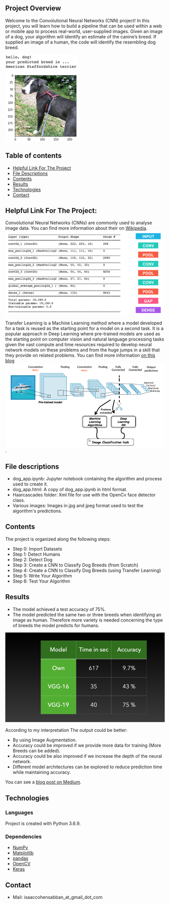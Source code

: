 [//]: # (Image References)

[image1]: ./images/sample_dog_output.png "Sample Output"
[image2]: ./images/vgg16_model.png "VGG-16 Model Keras Layers"
[image3]: ./images/vgg16_model_draw.png "VGG16 Model Figure"


## Project Overview

Welcome to the Convolutional Neural Networks (CNN) project! In this project, you will learn how to build a pipeline that can be used within a web or mobile app to process real-world, user-supplied images.  Given an image of a dog, your algorithm will identify an estimate of the canine’s breed.  If supplied an image of a human, the code will identify the resembling dog breed.  


![Sample Output][image1]

## Table of contents
* [Helpful Link For The Project](#Helpful-Link-For-The-Project)
* [File Descriptions](#File-Descriptions)
* [Contents](#Contents)
* [Results](#Results)
* [Technologies](#technologies)
* [Contact](#Contact)

## Helpful Link For The Project:

Convolutional Neural Networks (CNNs) are commonly used to analyse image data. You can find more information about their on [Wikipedia](https://en.wikipedia.org/wiki/Convolutional_neural_network).
![CNN](images/sample_cnn.png)

Transfer Learning is a Machine Learning method where a model developed for a task is reused as the starting point for a model on a second task. It is a popular approach in Deep Learning where pre-trained models are used as the starting point on computer vision and natural language processing tasks given the vast compute and time resources required to develop neural network models on these problems and from the huge jumps in a skill that they provide on related problems.
You can find more information [on  this blog](https://mc.ai/transfer-learning-with-deep-learning-machine-learning-techniques/)
![Transfer Learning](images/Transfert_learning.png).

## File descriptions
* dog_app.ipynb: Jupyter notebook containing the algorithm and process used to create it.
* dog_app.html: A copy of dog_app.ipynb in html format.
* Haarcascades folder: Xml file for use with the OpenCv face detector class.
* Various images: Images in jpg and jpeg format used to test the algorithm's predictions.

## Contents
The project is organized along the following steps:

* Step 0: Import Datasets
* Step 1: Detect Humans
* Step 2: Detect Dog
* Step 3: Create a CNN to Classify Dog Breeds (from Scratch)
* Step 4: Create a CNN to Classify Dog Breeds (using Transfer Learning)
* Step 5: Write Your Algorithm
* Step 6: Test Your Algorithm

## Results

* The model achieved a test accuracy of 75%.
* The model predicted the same two or three breeds when identifying an image as human. Therefore more variety is needed concerning the type of breeds the model predicts for humans.

![results](images/results.jpeg)

According to my interpretation The output could be better:

* By using Image Augmentation.
* Accuracy could be improved if we provide more data for training (More Breeds can be added).
* Accuracy could be also improved if we increase the depth of the neural network.
* Different model architectures can be explored to reduce prediction time while maintaining accuracy.

You can see a [blog post on Medium](https://medium.com/@isaaccohensabban/why-should-you-use-transfer-learning-for-your-image-recognition-app-5b34ea4a38b3).


## Technologies
### Languages
Project is created with Python 3.6.9.

### Dependencies


* [NumPy](https://numpy.org)
* [Matplotlib](https://matplotlib.org)
* [pandas](https://pandas.pydata.org)
* [OpenCV](https://opencv.org/)
* [Keras](https://keras.io/)




## Contact

* Mail: isaaccohensabban_at_gmail_dot_com



